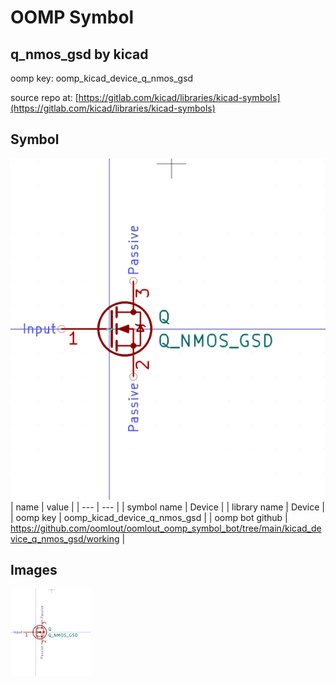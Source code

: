 # OOMP Symbol  
## q_nmos_gsd  by kicad  
  
oomp key: oomp_kicad_device_q_nmos_gsd  
  
source repo at: [https://gitlab.com/kicad/libraries/kicad-symbols](https://gitlab.com/kicad/libraries/kicad-symbols)  
## Symbol  
  
[![working.png](working_600.png)](working.png)  
| name | value | 
| --- | --- | 
| symbol name | Device | 
| library name | Device | 
| oomp key | oomp_kicad_device_q_nmos_gsd | 
| oomp bot github | https://github.com/oomlout/oomlout_oomp_symbol_bot/tree/main/kicad_device_q_nmos_gsd/working | 
## Images  
  
[![working.png](working_140.png)](working.png)  
